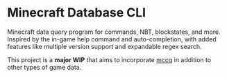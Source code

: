 # Minecraft Database CLI
Minecraft data query program for commands, NBT, blockstates, and more. Inspired by the in-game help command and auto-completion, with added features like multiple version support and expandable regex search.

This project is a **major WIP** that aims to incorporate [mccq](https://github.com/Arcensoth/mccq) in addition to other types of game data.
